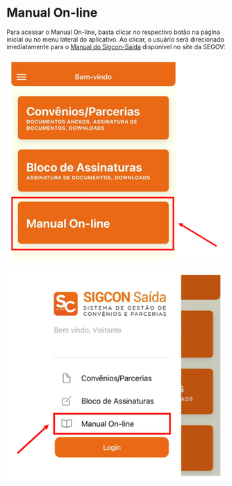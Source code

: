 # Manual On-line

Para acessar o Manual On-line, basta clicar no respectivo botão na página inicial ou no menu lateral do aplicativo. Ao clicar, o usuário será direcionado imediatamente para o [Manual do Sigcon-Saída](https://manual.sigconsaida.mg.gov.br/geral/master) disponível no site da SEGOV:

![](<../../.gitbook/assets/image (26).png>)

![](<../../.gitbook/assets/image (2) (3).png>)
